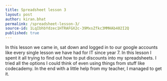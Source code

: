```yaml
---
title: Spreadsheet lesson 3
layout: post
author: kiran.bhat
permalink: /spreadsheet-lesson-3/
source-id: 1LqIbhbYdzec1HTRAFGX2c-39MxsZfkc3MMHAb402I2Q
published: true
---
```

In this lesson we came in, sat down and logged in to our google accounts like every single lesson we have had for IT since year 7. In this lesson I spent it all trying to find out how to put discounts into my spreadsheets. I tried all the options I could think of even using things from stuff like codecademy. In the end with a little help from my teacher, I managed to get it.

